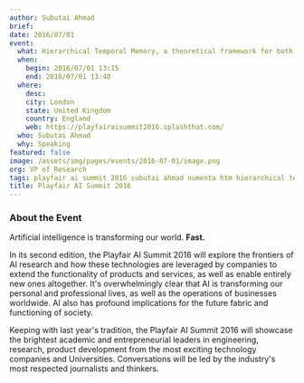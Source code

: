 ```yaml
---
author: Subutai Ahmad
brief:
date: 2016/07/01
event:
  what: Hierarchical Temporal Memory, a theoretical framework for both biological and machine intelligence
  when:
    begin: 2016/07/01 13:15
    end: 2016/07/01 13:40
  where:
    desc:
    city: London
    state: United Kingdom
    country: England
    web: https://playfairaisummit2016.splashthat.com/
  who: Subutai Ahmad
  why: Speaking
featured: false
image: /assets/img/pages/events/2016-07-01/image.png
org: VP of Research
tags: playfair ai summit 2016 subutai ahmad numenta htm hierarchical temporal memory theoretical biological machine intelligence
title: Playfair AI Summit 2016
---
```


### About the Event

Artificial intelligence is transforming our world. **Fast.**

In its second edition, the Playfair AI Summit 2016 will explore the frontiers of
AI research and how these technologies are leveraged by companies to extend the
functionality of products and services, as well as enable entirely new ones
altogether. It's overwhelmingly clear that AI is transforming our personal and
professional lives, as well as the operations of businesses worldwide. AI also
has profound implications for the future fabric and functioning of society.

Keeping with last year's tradition, the Playfair AI Summit 2016 will showcase
the brightest academic and entrepreneurial leaders in engineering, research,
product development from the most exciting technology companies and
Universities. Conversations will be led by the industry's most respected
journalists and thinkers.

